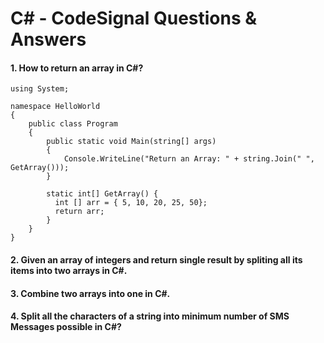 # C# - CodeSignal Questions & Answers

#### 1. How to return an array in C#?
```
using System;

namespace HelloWorld
{
	public class Program
	{
		public static void Main(string[] args)
		{
			Console.WriteLine("Return an Array: " + string.Join(" ", GetArray()));
		}
		
		static int[] GetArray() {
		  int [] arr = { 5, 10, 20, 25, 50};
		  return arr;
		}
	}
}
```

#### 2. Given an array of integers and return single result by spliting all its items into two arrays in C#.

#### 3. Combine two arrays into one in C#.

#### 4. Split all the characters of a string into minimum number of SMS Messages possible in C#?
